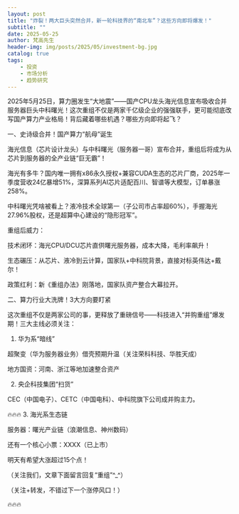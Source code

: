 ```yaml
---
layout: post
title: "炸裂！两大巨头突然合并，新一轮科技界的“南北车”？这些方向即将爆发！"
subtitle: ""
date: 2025-05-25
author: 梵高先生
header-img: img/posts/2025/05/investment-bg.jpg
catalog: true
tags:
    - 投资
    - 市场分析
    - 趋势研究
---
```


2025年5月25日，算力圈发生“大地震”——国产CPU龙头海光信息宣布吸收合并服务器巨头中科曙光！这次重组不仅是两家千亿级企业的强强联手，更可能彻底改写国产算力产业格局！背后藏着哪些机遇？哪些方向即将起飞？

一、史诗级合并！国产算力“航母”诞生

海光信息（芯片设计龙头）与中科曙光（服务器一哥）宣布合并，重组后将成为从芯片到服务器的全产业链“巨无霸”！

海光有多牛？国内唯一拥有x86永久授权+兼容CUDA生态的芯片厂商，2025年一季度营收24亿暴增51%，深算系列AI芯片适配百川、智谱等大模型，订单暴涨258%。

中科曙光凭啥被看上？液冷技术全球第一（子公司市占率超60%），手握海光27.96%股权，还是超算中心建设的“隐形冠军”。

重组后威力：

技术闭环：海光CPU/DCU芯片直供曙光服务器，成本大降，毛利率飙升！

生态碾压：从芯片、液冷到云计算，国家队+中科院背景，直接对标英伟达+戴尔！

政策红利：新《重组办法》刚落地，国家队资产整合大幕拉开。

二、算力行业大洗牌！3大方向要盯紧

这次重组不仅是两家公司的事，更释放了重磅信号——科技进入“并购重组”爆发期！三大主线必须关注：

1. 华为系“暗线”

超聚变（华为服务器业务）借壳预期升温（关注荣科科技、华胜天成）

地方国资：河南、浙江等地加速整合资产

2. 央企科技集团“扫货”

CEC（中国电子）、CETC（中国电科）、中科院旗下公司成并购主力。

🔥🔥🔥
3. 海光系生态链

服务器：曙光产业链（浪潮信息、神州数码）

还有一个核心小票：XXXX（已上市）

明天有希望大涨超过15个点！

（关注我们，文章下面留言回复“重组”^_^）

（关注+转发，不错过下一个涨停风口！）

🔥🔥🔥